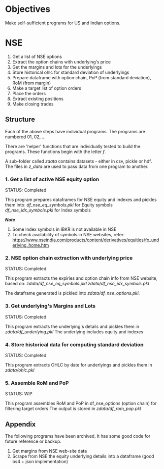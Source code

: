 # Objectives

Make self-sufficient programs for US and Indian options.

# NSE
1. Get a list of NSE options
2. Extract the option chains with underlying's price
3. Get the margins and lots for the underlyings 
4. Store historical ohlc for standard deviation of underlyings
5. Prepare dataframe with option chain, PoP (from standard deviation), RoM (from margin)
7. Make a target list of option orders
8. Place the orders
9. Extract existing positions
10. Make closing trades

## Structure

Each of the above steps have individual programs. The programs are numbered 01, 02, ...

There are 'helper' functions that are individually tested to build the programs. These functions begin with the letter *f*.

A sub-folder called *zdata* contains datasets - either in csv, pickle or hdf. The files in *z_data* are used to pass data from one program to another.

### 1. Get a list of active NSE equity option

STATUS: Completed

This program prepares dataframes for NSE equity and indexes and pickles them into:
*df_nse_eq_symbols.pkl* for Equity symbols
*df_nse_idx_symbols.pkl* for Index symbols

<b>*Note*</b>

1. Some Index symbols in IBKR is not available in NSE
2. To check availability of symbols in NSE websites, refer: https://www.nseindia.com/products/content/derivatives/equities/fo_underlying_home.htm

### 2. NSE option chain extraction with underlying price

STATUS: Completed

This program extracts the expiries and option chain info from NSE website, based on:
   *zdata/df_nse_eq_symbols.pkl*
   *zdata/df_nse_idx_symbols.pkl*

The dataframe generated is pickled into *zdata/df_nse_options.pkl*.

### 3. Get underlying's Margins and Lots

STATUS: Completed

This program extracts the underlying's details and pickles them in *zdata/df_underlying.pkl*
The underlying includes equity and indexes

### 4. Store historical data for computing standard deviation

STATUS: Completed

This program extracts OHLC by date for underlyings and pickles them in *zdata/ohlc.pkl*

### 5. Assemble RoM and PoP

STATUS: WIP

This program assembles RoM and PoP in df_nse_options (option chain) for filtering target orders
The output is stored in *zdata/df_rom_pop.pkl*


## Appendix
The following programs have been archived. It has some good code for future reference or backup.
1. Get margins from NSE web-site data
2. Scrape from NSE the equity underlying details into a dataframe (good bs4 + json implementation)

